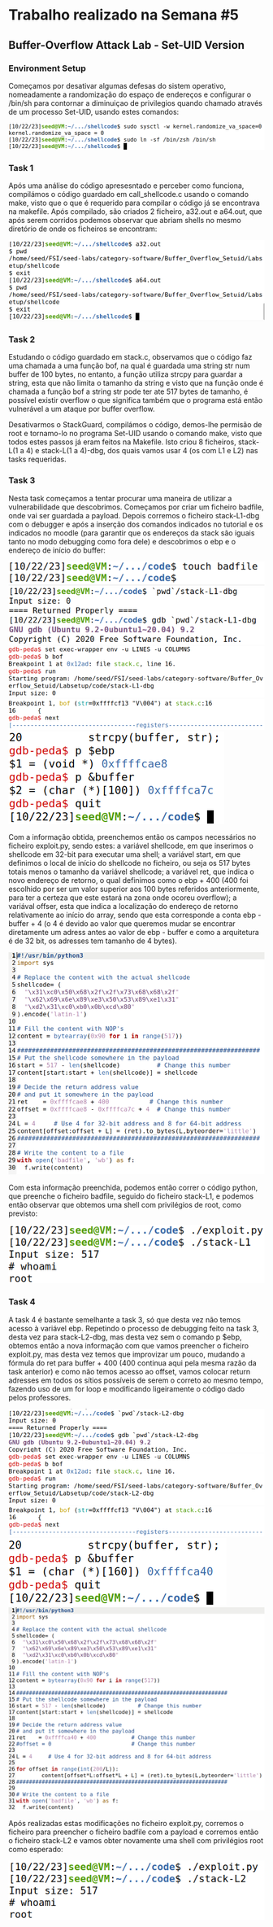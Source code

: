 # Trabalho realizado na Semana #5

## Buffer-Overflow Attack Lab - Set-UID Version

### Environment Setup

Começamos por desativar algumas defesas do sistem operativo, nomeadamente a randomização do espaço de endereços e configurar o /bin/sh para contornar a diminuiçao de privilegios quando chamado através de um processo Set-UID, usando estes comandos:

![Alt text](image-1.png)

### Task 1

Após uma análise do código apresesntado e perceber como funciona, compilámos o código guardado em call_shellcode.c usando o comando make, visto que o que é requerido para compilar o código já se encontrava na makefile. Após compilado, são criados 2 ficheiro, a32.out e a64.out,  que após serem corridos podemos observar que abriam shells no mesmo diretório de onde os ficheiros se encontram:

![Alt text](image-2.png)

### Task 2

Estudando o código guardado em stack.c, observamos que o código faz uma chamada a uma função bof, na qual é guardada uma string str num buffer de 100 bytes, no entanto, a função utiliza strcpy para guardar a string, esta que não limita o tamanho da string e visto que na função onde é chamada a função bof a string str pode ter ate 517 bytes de tamanho, é possível existir overflow o que significa também que o programa está então vulnerável a um ataque por buffer overflow.

Desativarmos o StackGuard, compilámos o código, demos-lhe permisão de root e tornamo-lo no programa Set-UID usando o comando make, visto que todos estes passos já eram feitos na Makefile. Isto criou 8 ficheiros, stack-L(1 a 4) e stack-L(1 a 4)-dbg, dos quais vamos usar 4 (os com L1 e L2) nas tasks requeridas.

### Task 3

Nesta task começamos a tentar procurar uma maneira de utilizar a vulnerabilidade que descobrimos. Começamos por criar um ficheiro badfile, onde vai ser guardada a payload. Depois corremos o ficheiro stack-L1-dbg com o debugger e após a inserção dos comandos indicados no tutorial e os indicados no moodle (para garantir que os endereços da stack são iguais tanto no modo debugging como fora dele) e descobrimos o ebp e o endereço de início do buffer:

![Alt text](image-3.png)
![Alt text](image-4.png)
![Alt text](image-5.png)
![Alt text](image-6.png)
![Alt text](image-7.png)

Com a informação obtida, preenchemos então os campos necessários no ficheiro exploit.py, sendo estes: 
a variável shellcode, em que inserimos o shellcode em 32-bit para executar uma shell;
a variável start, em que definimos o local de início do shellcode no ficheiro, ou seja os 517 bytes totais menos o tamanho da variável shellcode;
a variável ret, que indica o novo endereço de retorno, o qual definimos como o ebp + 400 (400 foi escolhido por ser um valor superior aos 100 bytes referidos anteriormente, para ter a certeza que este estará na zona onde ocoreu overflow);
a variával offser, esta que indica a localização do endereço de retorno relativamente ao início do array, sendo que esta corresponde a conta ebp - buffer + 4 (o 4 é devido ao valor que queremos mudar se encontrar diretamente um adress antes ao valor de ebp - buffer e como a arquitetura é de 32 bit, os adresses tem tamanho de 4 bytes).

![Alt text](image-8.png)

Com esta informação preenchida, podemos então correr o código python, que preenche o ficheiro badfile, seguido do ficheiro stack-L1, e podemos então observar que obtemos uma shell com privilégios de root, como previsto:

![Alt text](image-16.png)

### Task 4

A task 4 é bastante semelhante a task 3, só que desta vez não temos acesso à variável ebp.
Repetindo o processo de debugging feito na task 3, desta vez para stack-L2-dbg, mas desta vez sem o comando p $ebp, obtemos então a nova informação com que vamos preencher o ficheiro exploit.py, mas desta vez temos que improvizar um pouco, mudando a fórmula do ret para buffer + 400 (400 continua aqui pela mesma razão da task anterior) e como não temos acesso ao offset, vamos colocar return adresses em todos os sítios possíveis de serem o correto ao mesmo tempo, fazendo uso de um for loop e modificando ligeiramente o código dado pelos professores.

![Alt text](image-9.png)
![Alt text](image-10.png)
![Alt text](image-11.png)
![Alt text](image-12.png)
![Alt text](image-15.png)


Após realizadas estas modificações no ficheiro exploit.py, corremos o ficheiro para preencher o ficheiro badfile com a payload e corremos então o ficheiro stack-L2 e vamos obter novamente uma shell com privilégios root como esperado:

![Alt text](image-14.png)
